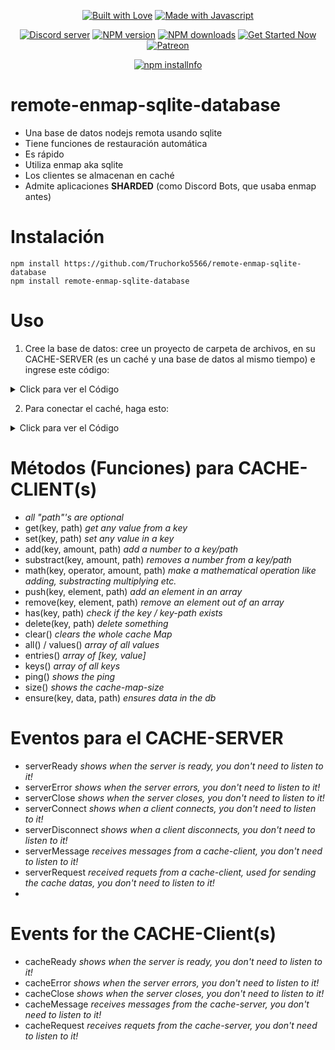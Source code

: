 <div align="center">
  <p> 
    <a href="https://discord.gg/utmuExHwyT" title="Join our Discord Server"><img alt="Built with Love" src="https://forthebadge.com/images/badges/built-with-love.svg"></a>
    <a href="https://discord.gg/utmuExHwyT" title="Join our Discord Server"><img alt="Made with Javascript" src="https://forthebadge.com/images/badges/made-with-javascript.svg"></a>
  </p>
  <p>
    <a href="https://discord.gg/utmuExHwyT"><img src="https://discord.com/api/guilds/935157109761388554/embed.png" alt="Discord server"/></a>
    <a href="https://www.npmjs.com/package/remote-enmap-sqlite-database"><img src="https://img.shields.io/npm/v/remote-enmap-sqlite-database.svg?maxAge=3600" alt="NPM version" /></a>
    <a href="https://www.npmjs.com/package/remote-enmap-sqlite-database"><img src="https://img.shields.io/npm/dt/remote-enmap-sqlite-database.svg?maxAge=3600" alt="NPM downloads" /></a>
    <a href="https://discord.gg/utmuExHwyT"><img src="https://maintained.cc/SDBagel/Maintained/2?" alt="Get Started Now"></a>
    <a href="https://www.paypal.com/TruchorkoyRocket"><img src="https://img.shields.io/badge/donate-patreon-F96854.svg" alt="Patreon" /></a>
  </p>
  <p>
    <a href="https://npmjs.com/package/remote-enmap-sqlite-database/"><img src="https://nodei.co/npm/remote-enmap-sqlite-database.png?downloads=true&stars=true" alt="npm installnfo" /></a>
  </p>
</div>

# remote-enmap-sqlite-database
- Una base de datos nodejs remota usando sqlite
- Tiene funciones de restauración automática
- Es rápido
- Utiliza enmap aka sqlite
- Los clientes se almacenan en caché
- Admite aplicaciones **SHARDED** (como Discord Bots, que usaba enmap antes)

# Instalación
```
npm install https://github.com/Truchorko5566/remote-enmap-sqlite-database
npm install remote-enmap-sqlite-database
```

# Uso
1. Cree la base de datos: cree un proyecto de carpeta de archivos, en su CACHE-SERVER (es un caché y una base de datos al mismo tiempo) e ingrese este código:

<details>
  <summary>Click para ver el Código</summary>

```js
const { remoteCacheServer } = require("remote-enmap-sqlite-database");

const Server = new remoteCacheServer({
    username: "TheUserNameForTheCacheServer",
    password: "ThePasswordForTheCacheServer",
    name: "databaseName",
    dataDir: "./path/to/database/",
    port: 4040, // Cualquier puerto
    tls: true,
    debug: false // si está habilitado, verá todas las acciones;)
});
// Los siguientes eventos son opcionales
Server
    .on("serverReady", () => {
        console.log("DatabaseCacheServer ready and waiting for connections");
    })
    .on("serverError", (error) => {
        console.error("DatabaseCacheServer error, ERROR:\n", error, "\n---\n");
    })
    .on("serverClose", (reason) => {
        console.log("DatabaseCacheServer closed");
    })
    .on("serverConnect", (connection, payload) => {
        console.log("DatabaseCacheServer a Client Connected");
    })
    .on("serverDisconnect", (connection, reason) => {
        console.log("DatabaseCacheServer a Client Disconnected");
    })
    .on("serverMessage", (message) => {
        // console.log("DatabaseCacheServer, received a Message", message);
    })
    .on("serverRequest", async (request, response, client) => {
        // console.log("DatabaseCacheRequest, received a Request", request);
    });
```
  
</details>

2. Para conectar el caché, haga esto:

<details>
  <summary>Click para ver el Código</summary>

```js
const { remoteCacheClient } = require("remote-enmap-sqlite-database");
const client = new remoteCacheClient({
    username: "db_cache",
    password: "db_cache",
    host: "localhost",
    port: 5000,
    tls: true,
    keyPathing: true, // true|false ... enables if the key contains a "." that it's splitted to a path, e.g.: "hello.world.hi" --> key = "hello", path = "world.hi", db.get("hello") --> {world: {hi: "value"}}
}); 
//keyPathing debe establecerse en falso, si desea hacer "key.hello" como clave

// los siguientes eventos son opcionales
client
    .on("cacheReady", () => {
        console.log("DATABASECACHECLIENT ready and connected");
    })
    .on("cacheError", (error) => {
        console.error("DATABASECACHECLIENT error, ERROR:\n", error, "\n---\n");
    })
    .on("cacheClose", (reason) => {
        console.log("DATABASECACHECLIENT closed, REASON?:\n", reason, "\n---\n");
    })
    .on("cacheMessage", (message) => {
        console.log("message", message);
    })
    .on("cacheRequest", async (request, response, client) => {
        console.log("REQUEST", request);
    });

// ejemplo de uso
async function yourProgram(){
    await client.set("hi", "bye").then(console.log).catch(console.error);
    await client.get("hi").then(console.log).catch(console.error);
    await client.set("array", []).then(console.log).catch(console.error);
    await client.push("array", "element").then(console.log).catch(console.error);
    await client.push("array", "element2").then(console.log).catch(console.error);
    await client.size().then(console.log).catch(console.error);
    await client.get("array").then(console.log).catch(console.error);
    await client.all().then(console.log).catch(console.error);
}

yourProgram();
```
</details>

# Métodos (Funciones) para CACHE-CLIENT(s)
- *all "path"'s are optional*
- get(key, path) *get any value from a key*
- set(key, path) *set any value in a key*
- add(key, amount, path) *add a number to a key/path*
- substract(key, amount, path) *removes a number from a key/path*
- math(key, operator, amount, path) *make a mathematical operation like adding, substracting multiplying etc.*
- push(key, element, path) *add an element in an array*
- remove(key, element, path) *remove an element out of an array*
- has(key, path) *check if the key / key-path exists*
- delete(key, path) *delete something*
- clear() *clears the whole cache Map*
- all() / values() *array of all values*
- entries() *array of [key, value]*
- keys() *array of all keys*
- ping() *shows the ping*
- size() *shows the cache-map-size*
- ensure(key, data, path) *ensures data in the db*

# Eventos para el CACHE-SERVER

- serverReady *shows when the server is ready, you don't need to listen to it!*
- serverError *shows when the server errors, you don't need to listen to it!*
- serverClose *shows when the server closes, you don't need to listen to it!*
- serverConnect *shows when a client connects, you don't need to listen to it!*
- serverDisconnect *shows when a client disconnects, you don't need to listen to it!*
- serverMessage *receives messages from a cache-client, you don't need to listen to it!*
- serverRequest *received requets from a cache-client, used for sending the cache datas, you don't need to listen to it!*
- 
# Events for the CACHE-Client(s)

- cacheReady *shows when the server is ready, you don't need to listen to it!*
- cacheError *shows when the server errors, you don't need to listen to it!*
- cacheClose *shows when the server closes, you don't need to listen to it!*
- cacheMessage *receives messages from the cache-server, you don't need to listen to it!*
- cacheRequest *receives requets from the cache-server, you don't need to listen to it!*

